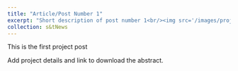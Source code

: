 ```yaml
---
title: "Article/Post Number 1"
excerpt: "Short description of post number 1<br/><img src='/images/project1_image.png'>"
collection: s&tNews
---
```


This is the first project post

Add project details and link to download the abstract. 